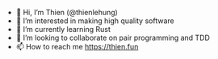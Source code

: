 - 👋 Hi, I’m Thien (@thienlehung)
- 👀 I’m interested in making high quality software
- 🌱 I’m currently learning Rust
- 💞️ I’m looking to collaborate on pair programming and TDD
- 📫 How to reach me https://thien.fun

<!---
thienlehung/thienlehung is a ✨ special ✨ repository because its `README.md` (this file) appears on your GitHub profile.
You can click the Preview link to take a look at your changes.
--->
